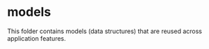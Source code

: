 # models

This folder contains models (data structures) that are reused across application
features.
